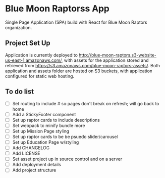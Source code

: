 # Blue Moon Raptorss App #
Single Page Application (SPA) build with React for Blue Moon Raptors organization.

## Project Set Up ##
Application is currently deployed to http://blue-moon-raptors.s3-website-us-east-1.amazonaws.com/, with assets for the application stored and retrieved from https://s3.amazonaws.com/blue-moon-raptors-assets/. Both application and assets folder are hosted on S3 buckets, with application configured for static web hosting.

## To do list ##
- [ ] Set routing to include # so pages don't break on refresh; will go back to home
- [ ] Add a StickyFooter component
- [ ] Set up raptor cards to include descriptions
- [ ] Set webpack to minify bundle more
- [ ] Set up Mission Page styling
- [ ] Set up raptor cards to be be psuedo slider/carousel
- [ ] Set up Education Page w/styling
- [ ] Add CHANGELOG
- [ ] Add LICENSE
- [ ] Set asset project up in source control and on a server
- [ ] Add deployment details
- [ ] Add project structure
